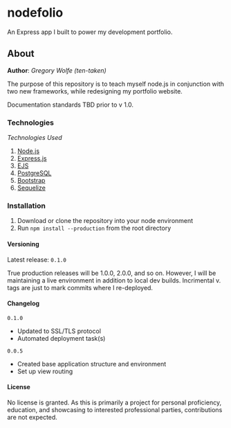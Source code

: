 # nodefolio
An Express app I built to power my development portfolio.

## About
**Author**: _Gregory Wolfe (ten-taken)_

The purpose of this repository is to teach myself node.js in conjunction with two new frameworks,
while redesigning my portfolio website. 

Documentation standards TBD prior to v 1.0.

### Technologies
_Technologies Used_
1. [Node.js](https://nodejs.org/en/ "Node.js")
2. [Express.js](http://example.com "Express.js")
3. [EJS](http://www.embeddedjs.com/ "EJS")
4. [PostgreSQL](https://www.postgresql.org/)
5. [Bootstrap](http://getbootstrap.com/ "Bootstrap")
6. [Sequelize](http://docs.sequelizejs.com/ "Sequelize")

### Installation
1. Download or clone the repository into your node environment
2. Run `npm install --production` from the root directory

#### Versioning
Latest release:  `0.1.0`

True production releases will be 1.0.0, 2.0.0, and so on.  However, I will be maintaining a live environment
in addition to local dev builds.  Incrimental v. tags are just to mark commits where I re-deployed.

#### Changelog

`0.1.0`
* Updated to SSL/TLS protocol
* Automated deployment task(s)

`0.0.5`

* Created base application structure and environment
* Set up view routing

#### License
No license is granted.  As this is primarily a project for personal proficiency, education, and
showcasing to interested professional parties, contributions are not expected.
